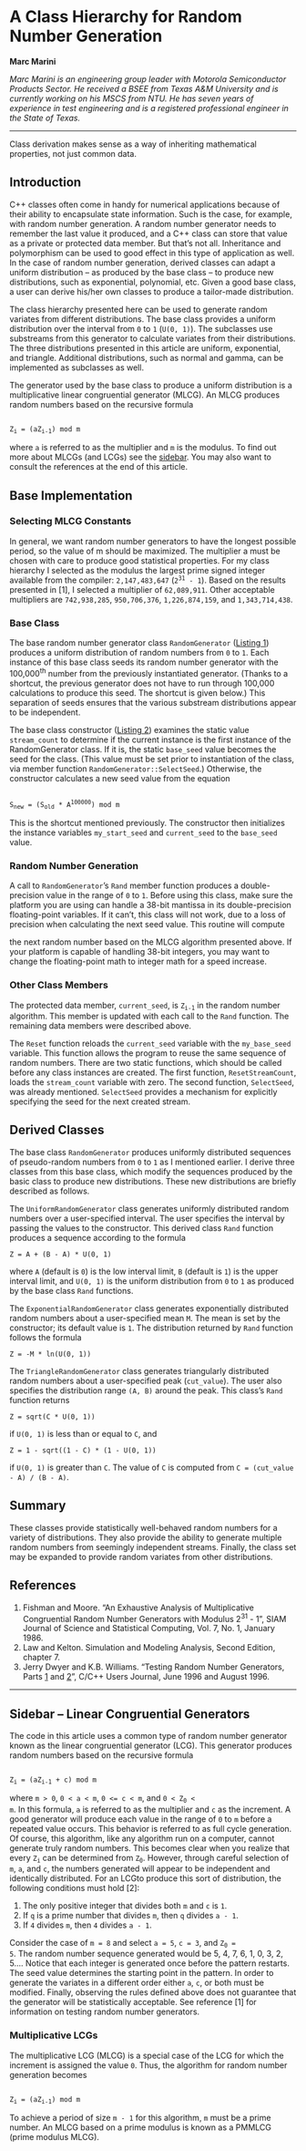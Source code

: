 # A Class Hierarchy for Random Number Generation

**Marc Marini**

*Marc Marini is an engineering group leader with Motorola Semiconductor Products Sector. He received a BSEE from Texas A&M University and is currently working on his MSCS from NTU. He has seven years of experience in test engineering and is a registered professional engineer in the State of Texas.*

---

Class derivation makes sense as a way of inheriting mathematical properties, not just common data.

## Introduction

C++ classes often come in handy for numerical applications because of their ability to encapsulate state information. Such is the case, for example, with random number generation. A random number generator needs to remember the last value it produced, and a C++ class can store that value as a private or protected data member. But that’s not all. Inheritance and polymorphism can be used to good effect in this type of application as well. In the case of random number generation, derived classes can adapt a uniform distribution – as produced by the base class – to produce new distributions, such as exponential, polynomial, etc. Given a good base class, a user can derive his/her own classes to produce a tailor-made distribution.

The class hierarchy presented here can be used to generate random variates from different distributions. The base class provides a uniform distribution over the interval from `0` to `1` (`U(0, 1)`). The subclasses use substreams from this generator to calculate variates from their distributions. The three distributions presented in this article are uniform, exponential, and triangle. Additional distributions, such as normal and gamma, can be implemented as subclasses as well.

The generator used by the base class to produce a uniform distribution is a multiplicative linear congruential generator (MLCG). An MLCG produces random numbers based on the recursive formula

<code>
Z<sub>i</sub> = (aZ<sub>i-1</sub>) mod m
</code>

where `a` is referred to as the multiplier and `m` is the modulus. To find out more about MLCGs (and LCGs) see the [sidebar](#sidebar). You may also want to consult the references at the end of this article.

## Base Implementation

### Selecting MLCG Constants

In general, we want random number generators to have the longest possible period, so the value of m should be maximized. The multiplier a must be chosen with care to produce good statistical properties. For my class hierarchy I selected as the modulus the largest prime signed integer available from the compiler: `2,147,483,647` (<code>2<sup>31</sup> - 1</code>). Based on the results presented in [1], I selected a multiplier of `62,089,911`. Other acceptable multipliers are `742,938,285`, `950,706,376`, `1,226,874,159`, and `1,343,714,438`.

### Base Class

The base random number generator class `RandomGenerator` ([Listing 1](random.h)) produces a uniform distribution of random numbers from `0` to `1`. Each instance of this base class seeds its random number generator with the 100,000<sup>th</sup> number from the previously instantiated generator. (Thanks to a shortcut, the previous generator does not have to run through 100,000 calculations to produce this seed. The shortcut is given below.) This separation of seeds ensures that the various substream distributions appear to be independent.

The base class constructor ([Listing 2](random.cpp)) examines the static value `stream_count` to determine if the current instance is the first instance of the RandomGenerator class. If it is, the static `base_seed` value becomes the seed for the class. (This value must be set prior to instantiation of the class, via member function `RandomGenerator::SelectSeed`.) Otherwise, the constructor calculates a new seed value from the equation

<code>
S<sub>new</sub> = (S<sub>old</sub> * A<sup>100000</sup>) mod m
</code>

This is the shortcut mentioned previously. The constructor then initializes the instance variables `my_start_seed` and `current_seed` to the `base_seed` value.

### Random Number Generation

A call to `RandomGenerator`’s `Rand` member function produces a double-precision value in the range of `0` to `1`. Before using this class, make sure the platform you are using can handle a 38-bit mantissa in its double-precision floating-point variables. If it can’t, this class will not work, due to a loss of precision when calculating the next seed value. This routine will compute

the next random number based on the MLCG algorithm presented above. If your platform is capable of handling 38-bit integers, you may want to change the floating-point math to integer math for a speed increase.

### Other Class Members

The protected data member, `current_seed`, is <code>Z<sub>i-1</sub></code> in the random number algorithm. This member is updated with each call to the `Rand` function. The remaining data members were described above.

The `Reset` function reloads the `current_seed` variable with the `my_base_seed` variable. This function allows the program to reuse the same sequence of random numbers. There are two static functions, which should be called before any class instances are created. The first function, `ResetStreamCount`, loads the `stream_count` variable with zero. The second function, `SelectSeed`, was already mentioned. `SelectSeed` provides a mechanism for explicitly specifying the seed for the next created stream.

## Derived Classes

The base class `RandomGenerator` produces uniformly distributed sequences of pseudo-random numbers from `0` to `1` as I mentioned earlier. I derive three classes from this base class, which modify the sequences produced by the basic class to produce new distributions. These new distributions are briefly described as follows.

The `UniformRandomGenerator` class generates uniformly distributed random numbers over a user-specified interval. The user specifies the interval by passing the values to the constructor. This derived class `Rand` function produces a sequence according to the formula

```
Z = A + (B - A) * U(0, 1)
```

where `A` (default is `0`) is the low interval limit, `B` (default is `1`) is the upper interval limit, and `U(0, 1)` is the uniform distribution from `0` to `1` as produced by the base class `Rand` functions.

The `ExponentialRandomGenerator` class generates exponentially distributed random numbers about a user-specified mean `M`. The mean is set by the constructor; its default value is `1`. The distribution returned by `Rand` function follows the formula

```
Z = -M * ln(U(0, 1))
```

The `TriangleRandomGenerator` class generates triangularly distributed random numbers about a user-specified peak (`cut_value`). The user also specifies the distribution range `(A, B)` around the peak. This class’s `Rand` function returns

```
Z = sqrt(C * U(0, 1))
```

if `U(0, 1)` is less than or equal to `C`, and

```
Z = 1 - sqrt((1 - C) * (1 - U(0, 1))
```

if `U(0, 1)` is greater than `C`. The value of `C` is computed from `C = (cut_value - A) / (B - A)`.

## Summary

These classes provide statistically well-behaved random numbers for a variety of distributions. They also provide the ability to generate multiple random numbers from seemingly independent streams. Finally, the class set may be expanded to provide random variates from other distributions.

## References

1. Fishman and Moore. “An Exhaustive Analysis of Multiplicative Congruential Random Number Generators with Modulus 2<sup>31</sup> - 1”, SIAM Journal of Science and Statistical Computing, Vol. 7, No. 1, January 1986.
2. Law and Kelton. Simulation and Modeling Analysis, Second Edition, chapter 7.
3. Jerry Dwyer and K.B. Williams. “Testing Random Number Generators, Parts [1](../../14.06/dwyer/dwyer.md) and [2](../../14.08/dwyer/dwyer.md)”, C/C++ Users Journal, June 1996 and August 1996.

---

## Sidebar – Linear Congruential Generators

The code in this article uses a common type of random number generator known
as the linear congruential generator (LCG). This generator produces random
numbers based on the recursive formula

<code>
Z<sub>i</sub> = (aZ<sub>i-1</sub> + c) mod m
</code>

where `m > 0`, `0 < a < m`, `0 <= c < m`, and <code>0 < Z<sub>0</sub> < m</code>. In this formula, `a` is referred to as the multiplier and `c` as the increment. A good generator will produce each value in the range of `0` to `m` before a repeated value occurs. This behavior is referred to as full cycle generation. Of course, this algorithm, like any algorithm run on a computer, cannot generate truly random numbers. This becomes clear when you realize that every <code>Z<sub>i</sub></code> can be determined from <code>Z<sub>0</sub></code>. However, through careful selection of `m`, `a`, and `c`, the numbers generated will appear to be independent and identically distributed. For an LCGto produce this sort of distribution, the following conditions must hold [2]:
1. The only positive integer that divides both `m` and `c` is `1`.
2. If `q` is a prime number that divides `m`, then `q` divides `a - 1`.
3. If `4` divides `m`, then `4` divides `a - 1`.

Consider the case of `m = 8` and select `a = 5`, `c = 3`, and <code>Z<sub>0</sub> = 5</code>. The random number sequence generated would be 5, 4, 7, 6, 1, 0, 3, 2, 5.... Notice that each integer is generated once before the pattern restarts. The seed value determines the starting point in the pattern. In order to generate the variates in a different order either `a`, `c`, or both must be modified. Finally, observing the rules defined above does not guarantee that the generator will be statistically acceptable. See reference [1] for information on testing random
number generators.

### Multiplicative LCGs

The multiplicative LCG (MLCG) is a special case of the LCG for which the increment is assigned the value `0`. Thus, the algorithm for random number generation becomes

<code>
Z<sub>i</sub> = (aZ<sub>i-1</sub>) mod m
</code>

To achieve a period of size `m - 1` for this algorithm, `m` must be a prime number. An MLCG based on a prime modulus is known as a PMMLCG (prime modulus MLCG).
